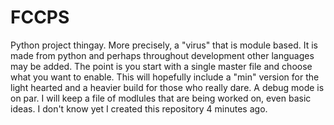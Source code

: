 # FCCPS
Python project thingay. More precisely, a "virus" that is module based. It is made from python and perhaps throughout development other languages may be added. The point is you start with a single master file and choose what you want to enable. This will hopefully include a "min" version for the light hearted and a heavier build for those who really dare. A debug mode is on par. I will keep a file of modlules that are being worked on, even basic ideas. I don't know yet I created this repository 4 minutes ago.
